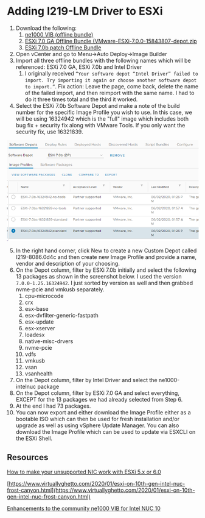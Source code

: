 # Adding I219-LM Driver to ESXi

1. Download the following:
   1. [ne1000 VIB (offline bundle)](https://download3.vmware.com/software/vmw-tools/Intel-NUC-ne1000_0.8.4-3vmw.670.0.0.8169922-offline_bundle-16654787.zip)
   2. [ESXi 7.0 GA Offline Bundle (VMware-ESXi-7.0.0-15843807-depot.zip](https://my.vmware.com/group/vmware/downloads/details?downloadGroup=ESXI700&productId=974&rPId=47905)
   3. [ESXi 7.0b patch Offline Bundle](https://my.vmware.com/group/vmware/patch)
2. Open vCenter and go to Menu->Auto Deploy->Image Builder
3. Import all three offline bundles with the following names which will be referenced: ESXi 7.0 GA, ESXi 7.0b and Intel Driver
   1. I originally received `“Your software depot “Intel Driver” failed to import. Try importing it again or choose another software depot to import.”`. Fix action: Leave the page, come back, delete the name of the failed import, and then reimport with the same name. I had to do it three times total and the third it worked.
4. Select the ESXi 7.0b Software Depot and make a note of the build number for the specific Image Profile you wish to use. In this case, we will be using 16324942 which is the "full" image which includes both bug fix + security fix along with VMware Tools. If you only want the security fix, use 16321839.

![ESXi 7b in Software Depot](images/2020-10-30-08-56-53.png)

5. In the right hand corner, click New to create a new Custom Depot called I219-8086.0d4c and then create new Image Profile and provide a name, vendor and description of your choosing.
6. On the Depot column, filter by ESXi 7.0b initially and select the following 13 packages as shown in the screenshot below. I used the version `7.0.0-1.25.16324942`. I just sorted by version as well and then grabbed nvme-pcie and vmkusb separately.
   1. cpu-microcode
   2. crx
   3. esx-base
   4. esx-dvfilter-generic-fastpath
   5. esx-update
   6. esx-xserver
   7. loadesx
   8. native-misc-drvers
   9. nvme-pcie
   10. vdfs
   11. vmkusb
   12. vsan
   13. vsanhealth
7. On the Depot column, filter by Intel Driver and select the ne1000-intelnuc package
8. On the Depot column, filter by ESXi 7.0 GA and select everything, EXCEPT for the 13 packages we had already selected from Step 6.
9. At the end I had 73 packages.
10. You can now export and either download the Image Profile either as a bootable ISO which can then be used for fresh installation and/or upgrade as well as using vSphere Update Manager. You can also download the Image Profile which can be used to update via ESXCLI on the ESXi Shell.

## Resources

[How to make your unsupported NIC work with ESXi 5.x or 6.0](https://www.v-front.de/2014/12/how-to-make-your-unsupported-nic-work.html?fbclid=IwAR3VaW1OyibYhe8GX13SJhNIn0_UJmGoW1wR1x-bXBH8vtjdBVZrpnBgkwo)

[https://www.virtuallyghetto.com/2020/01/esxi-on-10th-gen-intel-nuc-frost-canyon.html](https://www.virtuallyghetto.com/2020/01/esxi-on-10th-gen-intel-nuc-frost-canyon.html)

[Enhancements to the community ne1000 VIB for Intel NUC 10](https://www.virtuallyghetto.com/2020/08/enhancements-to-the-community-ne1000-vib-for-intel-nuc-10.html)